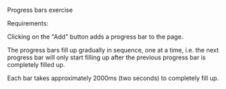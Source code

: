 Progress bars exercise

Requirements:

Clicking on the "Add" button adds a progress bar to the page.

The progress bars fill up gradually in sequence, one at a time, i.e. the next progress bar will only start filling up after the previous progress bar is completely filled up.

Each bar takes approximately 2000ms (two seconds) to completely fill up.

